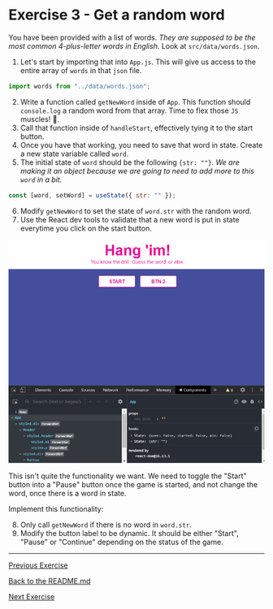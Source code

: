 # Exercise 3 - Get a random word

You have been provided with a list of words. _They are supposed to be the most common 4-plus-letter words in English._ Look at `src/data/words.json`.

1. Let's start by importing that into `App.js`. This will give us access to the entire array of `words` in that `json` file.

```js
import words from "../data/words.json";
```

2. Write a function called `getNewWord` inside of `App`. This function should `console.log` a random word from that array. Time to flex those `JS` muscles! 💪.
3. Call that function inside of `handleStart`, effectively tying it to the start button.
4. Once you have that working, you need to save that word in state. Create a new state variable called `word`.
5. The initial state of `word` should be the following `{str: ""}`. _We are making it an object because we are going to need to add more to this `word` in a bit._

```js
const [word, setWord] = useState({ str: "" });
```

6. Modify `getNewWord` to set the state of `word.str` with the random word.
7. Use the React dev tools to validate that a new word is put in state everytime you click on the start button.

![devtools](../lecture/assets/ex_3.1.gif)

This isn't quite the functionality we want. We need to toggle the "Start" button into a "Pause" button once the game is started, and not change the word, once there is a word in state.

Implement this functionality:

8. Only call `getNewWord` if there is no word in `word.str`.
9. Modify the button label to be dynamic. It should be either "Start", "Pause" or "Continue" depending on the status of the game.

---

[Previous Exercise](./exercise-2.md)

[Back to the README.md](../README.md) 

[Next Exercise](./exercise-4.md)